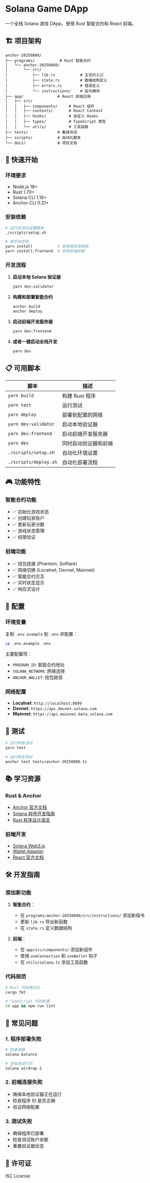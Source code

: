 # Solana Game DApp

一个全栈 Solana 游戏 DApp，使用 Rust 智能合约和 React 前端。

## 🏗️ 项目架构

```
anchor-20250808/
├── programs/           # Rust 智能合约
│   └── anchor-20250808/
│       └── src/
│           ├── lib.rs           # 主合约入口
│           ├── state.rs         # 数据结构定义
│           ├── errors.rs        # 错误定义
│           └── instructions/    # 指令模块
├── app/               # React 前端应用
│   ├── src/
│   │   ├── components/     # React 组件
│   │   ├── contexts/       # React Context
│   │   ├── hooks/          # 自定义 Hooks
│   │   ├── types/          # TypeScript 类型
│   │   └── utils/          # 工具函数
├── tests/             # 集成测试
├── scripts/           # 自动化脚本
└── docs/              # 项目文档
```

## 🚀 快速开始

### 环境要求

- Node.js 18+
- Rust 1.70+
- Solana CLI 1.18+
- Anchor CLI 0.31+

### 安装依赖

```bash
# 运行自动化设置脚本
./scripts/setup.sh

# 或手动安装
yarn install           # 安装根目录依赖
yarn install:frontend  # 安装前端依赖
```

### 开发流程

1. **启动本地 Solana 验证器**
   ```bash
   yarn dev:validator
   ```

2. **构建和部署智能合约**
   ```bash
   anchor build
   anchor deploy
   ```

3. **启动前端开发服务器**
   ```bash
   yarn dev:frontend
   ```

4. **或者一键启动全栈开发**
   ```bash
   yarn dev
   ```

## 📋 可用脚本

| 脚本 | 描述 |
|------|------|
| `yarn build` | 构建 Rust 程序 |
| `yarn test` | 运行测试 |
| `yarn deploy` | 部署到配置的网络 |
| `yarn dev:validator` | 启动本地验证器 |
| `yarn dev:frontend` | 启动前端开发服务器 |
| `yarn dev` | 同时启动验证器和前端 |
| `./scripts/setup.sh` | 自动化环境设置 |
| `./scripts/deploy.sh` | 自动化部署流程 |

## 🎮 功能特性

### 智能合约功能
- ✅ 初始化游戏状态
- ✅ 创建玩家账户
- ✅ 更新玩家分数
- ✅ 游戏状态管理
- ✅ 权限验证

### 前端功能
- ✅ 钱包连接 (Phantom, Solflare)
- ✅ 网络切换 (Localnet, Devnet, Mainnet)
- ✅ 智能合约交互
- ✅ 实时状态显示
- ✅ 响应式设计

## 🔧 配置

### 环境变量

复制 `.env.example` 到 `.env` 并配置：

```bash
cp .env.example .env
```

主要配置项：
- `PROGRAM_ID`: 智能合约地址
- `SOLANA_NETWORK`: 网络选择
- `ANCHOR_WALLET`: 钱包路径

### 网络配置

- **Localnet**: `http://localhost:8899`
- **Devnet**: `https://api.devnet.solana.com`
- **Mainnet**: `https://api.mainnet-beta.solana.com`

## 🧪 测试

```bash
# 运行所有测试
yarn test

# 运行特定测试
anchor test tests/anchor-20250808.ts
```

## 📚 学习资源

### Rust & Anchor
- [Anchor 官方文档](https://docs.anchor-lang.com/)
- [Solana 程序开发指南](https://docs.solana.com/developing/programming-model/overview)
- [Rust 程序设计语言](https://doc.rust-lang.org/book/)

### 前端开发
- [Solana Web3.js](https://docs.solana.com/developing/clients/javascript-reference)
- [Wallet Adapter](https://github.com/solana-labs/wallet-adapter)
- [React 官方文档](https://react.dev/)

## 🛠️ 开发指南

### 添加新功能

1. **智能合约**：
   - 在 `programs/anchor-20250808/src/instructions/` 添加新指令
   - 更新 `lib.rs` 导出新函数
   - 在 `state.rs` 定义数据结构

2. **前端**：
   - 在 `app/src/components/` 添加新组件
   - 使用 `useConnection` 和 `useWallet` 钩子
   - 在 `utils/solana.ts` 添加工具函数

### 代码规范

```bash
# Rust 代码格式化
cargo fmt

# TypeScript 代码检查
cd app && npm run lint
```

## 🚨 常见问题

### 1. 程序部署失败
```bash
# 检查余额
solana balance

# 空投测试代币
solana airdrop 2
```

### 2. 前端连接失败
- 确保本地验证器正在运行
- 检查程序 ID 是否正确
- 验证网络配置

### 3. 测试失败
- 确保程序已部署
- 检查测试账户余额
- 重置验证器状态

## 📄 许可证

ISC License